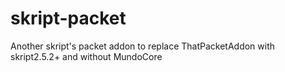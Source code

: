 # skript-packet
Another skript's packet addon to replace ThatPacketAddon with skript2.5.2+ and without MundoCore
